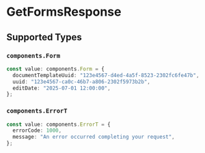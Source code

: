 # GetFormsResponse


## Supported Types

### `components.Form`

```typescript
const value: components.Form = {
  documentTemplateUuid: "123e4567-d4ed-4a5f-8523-2302fc6fe47b",
  uuid: "123e4567-ca0c-46b7-a806-2302f5973b2b",
  editDate: "2025-07-01 12:00:00",
};
```

### `components.ErrorT`

```typescript
const value: components.ErrorT = {
  errorCode: 1000,
  message: "An error occurred completing your request",
};
```

